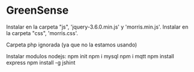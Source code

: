 # GreenSense
 
Instalar en la carpeta "js", 'jquery-3.6.0.min.js' y 'morris.min.js'.
Instalar en la carpeta "css", 'morris.css'.

 Carpeta php ignorada (ya que no la estamos usando)

Instalar modulos nodejs: 
npm init
npm i mysql 
npm i mqtt
npm install express
npm install -g jshint
